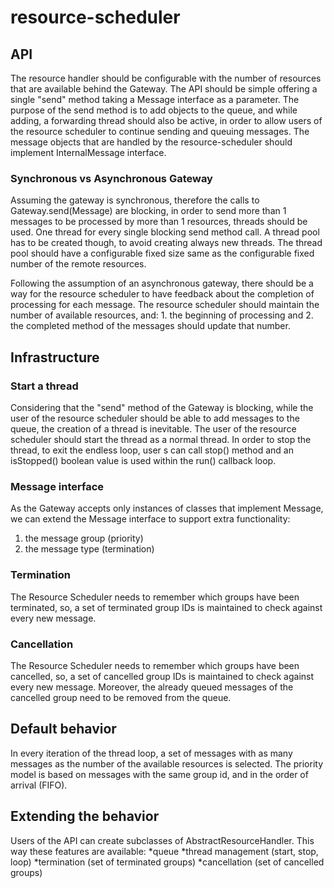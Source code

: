 # resource-scheduler

## API
The resource handler should be configurable with the number of resources that are available behind the Gateway.
The API should be simple offering a single "send" method taking a Message interface as a parameter.
The purpose of the send method is to add objects to the queue, and while adding, a forwarding thread should also be active, in order to allow users of the resource scheduler to continue sending and queuing messages.
The message objects that are handled by the resource-scheduler should implement InternalMessage interface.

### Synchronous vs Asynchronous Gateway
Assuming the gateway is synchronous, therefore the calls to Gateway.send(Message) are blocking, in order to send more than 1 messages to be processed by more than 1 resources, threads should be used. One thread for every single blocking send method call.
A thread pool has to be created though, to avoid creating always new threads. The thread pool should have a configurable fixed size same as the configurable fixed number of the remote resources.

Following the assumption of an asynchronous gateway, there should be a way for the resource scheduler to have feedback about the completion of processing for each message. The resource scheduler should maintain the number of available resources, and: 1. the beginning of processing and 2. the completed method of the messages should update that number.


## Infrastructure
### Start a thread
Considering that the "send" method of the Gateway is blocking, while the user of the resource scheduler should be able to add messages to the queue, the creation of a thread is inevitable. The user of the resource scheduler should start the thread as a normal thread. In order to stop the thread, to exit the endless loop, user s can call stop() method and an isStopped() boolean value is used within the run() callback loop.

### Message interface
As the Gateway accepts only instances of classes that implement Message, we can extend the Message interface to support extra functionality:
1. the message group (priority)
2. the message type (termination)

### Termination
The Resource Scheduler needs to remember which groups have been terminated, so, a set of terminated group IDs is maintained to check against every new message.

### Cancellation
The Resource Scheduler needs to remember which groups have been cancelled, so, a set of cancelled group IDs is maintained to check against every new message. Moreover, the already queued messages of the cancelled group need to be removed from the queue.

## Default behavior
In every iteration of the thread loop, a set of messages with as many messages as the number of the available resources is selected.
The priority model is based on messages with the same group id, and in the order of arrival (FIFO).

## Extending the behavior
Users of the API can create subclasses of AbstractResourceHandler. This way these features are available:
*queue
*thread management (start, stop, loop)
*termination (set of terminated groups)
*cancellation (set of cancelled groups)


